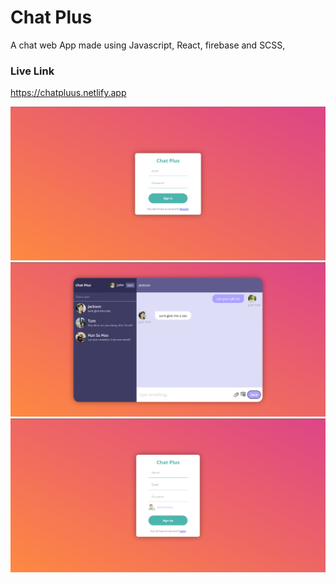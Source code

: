 
# Chat Plus

A chat web App made using Javascript, React, firebase and SCSS,

### Live Link 
https://chatpluus.netlify.app

![App Screenshot](https://github.com/22Parth/ChatApp/blob/main/screenshots/login.jpg?raw=true)
![App Screenshot](https://github.com/22Parth/ChatApp/blob/main/screenshots/chat.jpg?raw=true)
![App Screenshot](https://github.com/22Parth/ChatApp/blob/main/screenshots/register.jpg?raw=true)



